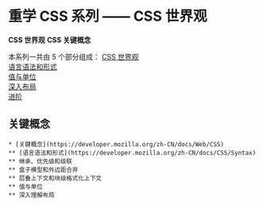 # 重学 CSS 系列 —— CSS 世界观

<b class="kw">CSS 世界观</b>
<b class="kw">CSS 关键概念</b>

本系列一共由 5 个部分组成：
[CSS 世界观](./1-index.md)  
[语言语法和形式](./2-setup.md#里氏替换%20LSP)  
[值与单位](./3-value.md)  
[深入布局](./4-layout.md)  
[进阶](./5-advance.md)  

## 关键概念

```mindMap
* [关键概念](https://developer.mozilla.org/zh-CN/docs/Web/CSS)
** [语言语法和形式](https://developer.mozilla.org/zh-CN/docs/CSS/Syntax)
** 继承、优先级和级联
** 盒子模型和外边距合并
** 层叠上下文和块级格式化上下文
** 值与单位
** 深入理解布局
```
